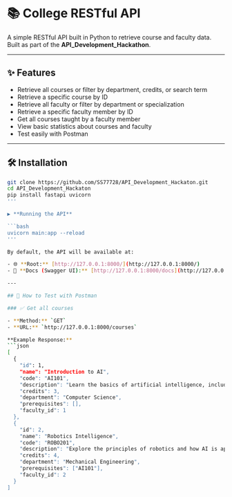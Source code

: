 # 📚 College RESTful API

A simple RESTful API built in Python to retrieve course and faculty data.  
Built as part of the **API_Development_Hackathon**.

---

## ✨ Features

- Retrieve all courses or filter by department, credits, or search term
- Retrieve a specific course by ID
- Retrieve all faculty or filter by department or specialization
- Retrieve a specific faculty member by ID
- Get all courses taught by a faculty member
- View basic statistics about courses and faculty
- Test easily with Postman

---

## 🛠 Installation

```bash
git clone https://github.com/SS77728/API_Development_Hackaton.git
cd API_Development_Hackaton
pip install fastapi uvicorn
'''

▶️ **Running the API**

```bash
uvicorn main:app --reload
'''

By default, the API will be available at:

- 🌐 **Root:** [http://127.0.0.1:8000/](http://127.0.0.1:8000/)
- 📑 **Docs (Swagger UI):** [http://127.0.0.1:8000/docs](http://127.0.0.1:8000/docs)

---

## 🧪 How to Test with Postman

### ✅ Get all courses

- **Method:** `GET`  
- **URL:** `http://127.0.0.1:8000/courses`

**Example Response:**
```json
[
  {
    "id": 1,
    "name": "Introduction to AI",
    "code": "AI101",
    "description": "Learn the basics of artificial intelligence, including machine learning and neural networks.",
    "credits": 3,
    "department": "Computer Science",
    "prerequisites": [],
    "faculty_id": 1
  },
  {
    "id": 2,
    "name": "Robotics Intelligence",
    "code": "ROBO201",
    "description": "Explore the principles of robotics and how AI is applied in robotic systems.",
    "credits": 4,
    "department": "Mechanical Engineering",
    "prerequisites": ["AI101"],
    "faculty_id": 2
  }
]


